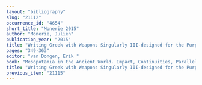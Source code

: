 ```yaml
---
layout: "bibliography"
slug: "21112"
occurrence_id: "4654"
short_title: "Monerie 2015"
author: "Monerie, Julien"
publication_year: "2015"
title: "Writing Greek with Weapons Singularly III-designed for the Purpose: The Transcription of Greek in Cuneiform"
pages: "349-363"
editor: "van Dongen, Erik "
book: "Mesopotamia in the Ancient World. Impact, Continuities, Parallels. Proceedings of the Seventh Symposium of the Melammu Project Held in Obergurgl, Austria, November 4-8, 2013, Melammu Symposia 7 (Münster)"
title: "Writing Greek with Weapons Singularly III-designed for the Purpose: The Transcription of Greek in Cuneiform"
previous_item: "21115"
---
```

